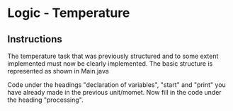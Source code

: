 # Logic - Temperature

## Instructions  
The temperature task that was previously structured and to some extent implemented must now be clearly implemented. The basic structure is represented as shown in Main.java

Code under the headings "declaration of variables", "start" and "print" you have already made in the previous unit/momet. Now fill in the code under the heading "processing".